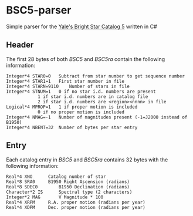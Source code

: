 # BSC5-parser
Simple parser for the [Yale's Bright Star Catalog 5](http://tdc-www.harvard.edu/catalogs/bsc5.html) written in C#


## Header
The first 28 bytes of both <i>BSC5</i> and <i>BSC5ra</i> contain the
following information:
```
Integer*4 STAR0=0	Subtract from star number to get sequence number
Integer*4 STAR1=1	First star number in file
Integer*4 STARN=9110  	Number of stars in file
Integer*4 STNUM=1	0 if no star i.d. numbers are present
			1 if star i.d. numbers are in catalog file
			2 if star i.d. numbers are <region><nnnn> in file
Logical*4 MPROP=1	1 if proper motion is included
			0 if no proper motion is included
Integer*4 NMAG=-1	Number of magnitudes present (-1=J2000 instead of B1950)
Integer*4 NBENT=32	Number of bytes per star entry
```

## Entry
Each catalog entry in <i>BSC5</i> and <i>BSC5ra</i> contains 32 bytes with
the following information:
```
Real*4 XNO		Catalog number of star
Real*8 SRA0		B1950 Right Ascension (radians)
Real*8 SDEC0		B1950 Declination (radians)
Character*2 IS		Spectral type (2 characters)
Integer*2 MAG		V Magnitude * 100
Real*4 XRPM		R.A. proper motion (radians per year)
Real*4 XDPM		Dec. proper motion (radians per year)
```